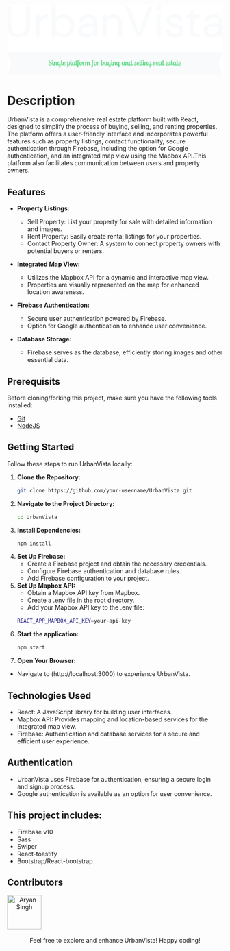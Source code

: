 ![Thumbnail](https://github.com/mearyansingh/UrbanVista/blob/master/public/urbanvista-thumbnail.png)

# Description
UrbanVista is a comprehensive real estate platform built with React, designed to simplify the process of buying, selling, and renting properties. The platform offers a user-friendly interface and incorporates powerful features such as property listings, contact functionality, secure authentication through Firebase, including the option for Google authentication, and an integrated map view using the Mapbox API.This platform also facilitates communication between users and property owners.

## Features

- **Property Listings:**
  - Sell Property: List your property for sale with detailed information and images.
  - Rent Property: Easily create rental listings for your properties.
  - Contact Property Owner: A system to connect property owners with potential buyers or renters.

- **Integrated Map View:**
  - Utilizes the Mapbox API for a dynamic and interactive map view.
  - Properties are visually represented on the map for enhanced location awareness.

- **Firebase Authentication:**
   - Secure user authentication powered by Firebase.
   - Option for Google authentication to enhance user convenience.

- **Database Storage:**
   - Firebase serves as the database, efficiently storing images and other essential data.
 
## Prerequisits

Before cloning/forking this project, make sure you have the following tools installed:

- [Git](https://git-scm.com/downloads)
- [NodeJS](https://nodejs.org/en/download/)

## Getting Started

Follow these steps to run UrbanVista locally:

1. **Clone the Repository:**
   ```bash
   git clone https://github.com/your-username/UrbanVista.git
   ```
2. **Navigate to the Project Directory:**   
   ```bash
   cd UrbanVista
   ```
3. **Install Dependencies:**   
   ```bash
   npm install
   ```
4. **Set Up Firebase:**   
   - Create a Firebase project and obtain the necessary credentials.
   - Configure Firebase authentication and database rules.
   - Add Firebase configuration to your project.
5. **Set Up Mapbox API:**   
   - Obtain a Mapbox API key from Mapbox.
   - Create a .env file in the root directory.
   - Add your Mapbox API key to the .env file:
   ```bash
   REACT_APP_MAPBOX_API_KEY=your-api-key
   ```
6. **Start the application:**   
   ```bash
   npm start
   ```
7. **Open Your Browser:**   
  - Navigate to (http://localhost:3000) to experience UrbanVista.

## Technologies Used
   - React: A JavaScript library for building user interfaces.
   - Mapbox API: Provides mapping and location-based services for the integrated map view.
   - Firebase: Authentication and database services for a secure and efficient user experience.

## Authentication
   - UrbanVista uses Firebase for authentication, ensuring a secure login and signup process.
   - Google authentication is available as an option for user convenience.

## This project includes:

- Firebase v10
- Sass
- Swiper
- React-toastify
- Bootstrap/React-bootstrap

## Contributors

[//]: contributor-faces

<a align="center" href="https://github.com/mearyansingh"><img src="https://avatars.githubusercontent.com/u/68269008?v=4" title="Aryan Singh" width="80" height="80"></a>
<div align="center">Feel free to explore and enhance UrbanVista! Happy coding!</div>